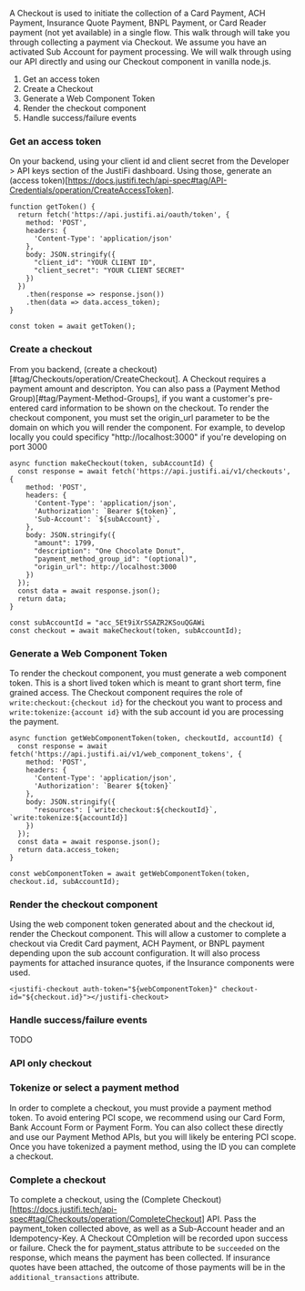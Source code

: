 A Checkout is used to initiate the collection of a Card Payment, ACH Payment, Insurance Quote Payment, BNPL Payment, or Card Reader payment (not yet available) in a single flow. This walk through will take you through collecting a payment via Checkout. We assume you have an activated Sub Account for payment processing. We will walk through using our API directly and using our Checkout component in vanilla node.js.

1. Get an access token
2. Create a Checkout
3. Generate a Web Component Token
4. Render the checkout component
5. Handle success/failure events


### Get an access token
On your backend, using your client id and client secret from the Developer > API keys section of the JustiFi dashboard. Using those, generate an (access token)[https://docs.justifi.tech/api-spec#tag/API-Credentials/operation/CreateAccessToken].

```
function getToken() {
  return fetch('https://api.justifi.ai/oauth/token', {
    method: 'POST',
    headers: {
      'Content-Type': 'application/json'
    },
    body: JSON.stringify({
      "client_id": "YOUR CLIENT ID",
      "client_secret": "YOUR CLIENT SECRET"
    })
  })
    .then(response => response.json())
    .then(data => data.access_token);
}

const token = await getToken();
```

### Create a checkout
From you backend, (create a checkout)[#tag/Checkouts/operation/CreateCheckout]. A Checkout requires a payment amount and descripton. You can also pass a (Payment Method Group)[#tag/Payment-Method-Groups], if you want a customer's pre-entered card information to be shown on the checkout. To render the checkout component, you must set the origin_url parameter to be the domain on which you will render the component. For example, to develop locally you could specificy "http://localhost:3000" if you're developing on port 3000

```
async function makeCheckout(token, subAccountId) {
  const response = await fetch('https://api.justifi.ai/v1/checkouts', {
    method: 'POST',
    headers: {
      'Content-Type': 'application/json',
      'Authorization': `Bearer ${token}`,
      'Sub-Account': `${subAccount}`,
    },
    body: JSON.stringify({
      "amount": 1799,
      "description": "One Chocolate Donut",
      "payment_method_group_id": "(optional)",
      "origin_url": http://localhost:3000
    })
  });
  const data = await response.json();
  return data;
}

const subAccountId = "acc_5Et9iXrSSAZR2KSouQGAWi
const checkout = await makeCheckout(token, subAccountId);
```

### Generate a Web Component Token
To render the checkout component, you must generate a web component token. This is a short lived token which is meant to grant short term, fine grained access. The Checkout component requires the role of `write:checkout:{checkout id}` for the checkout you want to process and `write:tokenize:{account id}` with the sub account id you are processing the payment.
```
async function getWebComponentToken(token, checkoutId, accountId) {
  const response = await fetch('https://api.justifi.ai/v1/web_component_tokens', {
    method: 'POST',
    headers: {
      'Content-Type': 'application/json',
      'Authorization': `Bearer ${token}`
    },
    body: JSON.stringify({
      "resources": [`write:checkout:${checkoutId}`, `write:tokenize:${accountId}]
    })
  });
  const data = await response.json();
  return data.access_token;
}

const webComponentToken = await getWebComponentToken(token, checkout.id, subAccountId);
```

### Render the checkout component
Using the web component token generated about and the checkout id, render the Checkout component. This will allow a customer to complete a checkout via Credit Card payment, ACH Payment, or BNPL payment depending upon the sub account configuration. It will also process payments for attached insurance quotes, if the Insurance components were used.
```
<justifi-checkout auth-token="${webComponentToken}" checkout-id="${checkout.id}"></justifi-checkout>
```

### Handle success/failure events
TODO

### API only checkout

### Tokenize or select a payment method
In order to complete a checkout, you must provide a payment method token. To avoid entering PCI scope, we recommend using our Card Form, Bank Account Form or Payment Form. You can also collect these directly and use our Payment Method APIs, but you will likely be entering PCI scope. Once you have tokenized a payment method, using the ID you can complete a checkout.

### Complete a checkout
To complete a checkout, using the (Complete Checkout)[https://docs.justifi.tech/api-spec#tag/Checkouts/operation/CompleteCheckout] API. Pass the payment_token collected above, as well as a Sub-Account header and an Idempotency-Key. A Checkout COmpletion will be recorded upon success or failure. Check the for payment_status attribute to be `succeeded` on the response, which means the payment has been collected. If insurance quotes have been attached, the outcome of those payments will be in the `additional_transactions` attribute.